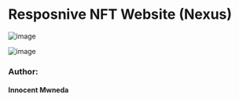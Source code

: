# Resposnive NFT Website (Nexus)

![image](https://github.com/Guilty03/NFT-website/assets/133220039/32124c72-c641-4d40-97f4-31d1a9b0103e)


![image](https://github.com/Guilty03/NFT-website/assets/133220039/55590e87-8352-485b-b037-4fbbbcf99468)


### Author:
#### Innocent Mwneda
